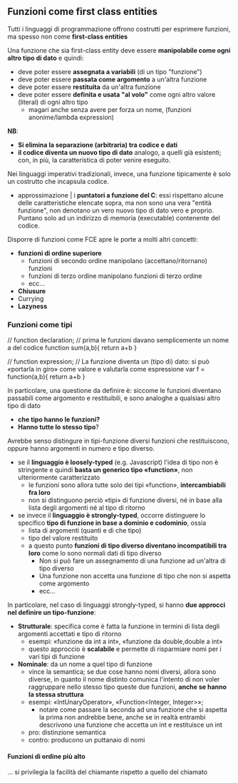 ## Funzioni come first class entities
Tutti i linguaggi di programmazione offrono costrutti per esprimere funzioni, ma spesso non come **first-class entities**

Una funzione che sia first-class entity deve essere **manipolabile come ogni altro tipo di dato** e quindi:
- deve poter essere **assegnata a variabili** (di un tipo "funzione")
- deve poter essere **passata come argomento** a un'altra funzione
- deve poter essere **restituita** da un'altra funzione
- deve poter essere **definita e usata "al volo"** come ogni altro valore (literal) di ogni altro tipo
    - magari anche senza avere per forza un nome, (funzioni anonime/lambda expression)

**NB**: 
- **Si elimina la separazione (arbitraria) tra codice e dati**
- **il codice diventa un nuovo tipo di dato** analogo, a quelli già esistenti; con, in più, la caratteristica di poter venire eseguito.

Nei linguaggi imperativi tradizionali, invece, una funzione tipicamente è solo un costrutto che incapsula codice.
- approssimazione | i **puntatori a funzione del C**: essi rispettano alcune delle caratteristiche elencate sopra, ma non sono una vera "entità funzione", non denotano un vero nuovo tipo di dato vero e proprio. Puntano solo ad un indirizzo di memoria (executable) contenente del codice.

Disporre di funzioni come FCE apre le porte a molti altri concetti:
- **funzioni di ordine superiore**
    - funzioni di secondo ordine manipolano (accettano/ritornano) funzioni 
    - funzioni di terzo ordine manipolano funzioni di terzo ordine
    - ecc...
- **Chiusure**
- Currying
- **Lazyness**

### Funzioni come tipi
// function declaration;
// prima le funzioni davano semplicemente un nome a del codice
function sum(a,b){
    return a+b
}

// function expression;
// La funzione diventa un (tipo di) dato: si può «portarla in giro» come valore e valutarla come espressione
var f = function(a,b){
    return a+b
}

In particolare, una questione da definire è: siccome le funzioni diventano passabili come argomento e restituibili, e sono analoghe a qualsiasi altro tipo di dato
- **che tipo hanno le funzioni?**
- **Hanno tutte lo stesso tipo**?

Avrebbe senso distingure in tipi-funzione diversi funzioni che restituiscono, oppure hanno argomenti in numero e tipo diverso.
- se il **linguaggio è loosely-typed** (e.g. Javascript) l'idea di tipo non è stringente e quindi **basta un generico tipo «function»**, non ulteriormente caratterizzato
    - le funzioni sono allora tutte solo dei tipi «function», **intercambiabili fra loro**
    - non si distinguono perciò «tipi» di funzione diversi, né in base alla lista degli argomenti né al tipo di ritorno
- se invece il **linguaggio è strongly-typed**, occorre distinguere lo specifico **tipo di funzione in base a dominio e codominio**, ossia
    - lista di argomenti (quanti e di che tipo)
    - tipo del valore restituito
    - a questo punto **funzioni di tipo diverso diventano incompatibili tra loro** come lo sono normali dati di tipo diverso
        - Non si può fare un assegnamento di una funzione ad un'altra di tipo diverso
        - Una funzione non accetta una funzione di tipo che non si aspetta come argomento
        - ecc...

In particolare, nel caso di linguaggi strongly-typed, si hanno **due approcci nel definire un tipo-funzione**:
- **Strutturale**: specifica come è fatta la funzione in termini di lista degli argomenti accettati e tipo di ritorno
    - esempi: «funzione da int a int», «funzione da double,double a int»
    - questo approccio è **scalabile** e permette di risparmiare nomi per i vari tipi di funzione
- **Nominale**: da un nome a quel tipo di funzione
    - vince la semantica; se due cose hanno nomi diversi, allora sono diverse, in quanto il nome distinto comunica l'intento di non voler raggruppare nello stesso tipo queste due funzioni,  **anche se hanno la stessa struttura**
    - esempi: «IntUnaryOperator», «Function<Integer, Integer>»; 
        - notare come passare la seconda ad una funzione che si aspetta la prima non andrebbe bene, anche se in realtà entrambi descrivono una funzione che accetta un int e restituisce un int 
    - pro: distinzione semantica
    - contro: producono un puttanaio di nomi


#### Funzioni di ordine più alto
...
si privilegia la facilità del chiamante rispetto a quello del chiamato